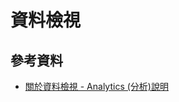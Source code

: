 # 資料檢視


## 參考資料
* [關於資料檢視 - Analytics (分析)說明](https://support.google.com/analytics/answer/2649553?hl=zh-Hant)
